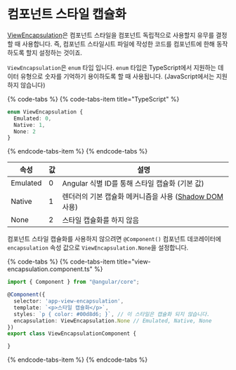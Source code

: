 # 컴포넌트 스타일 캡슐화

[ViewEncapsulation](https://angular.io/api/core/ViewEncapsulation)은 컴포넌트 스타일을 컴포넌트 독립적으로 사용할지 유무를 결정할 때 사용합니다. 즉, 컴포넌트 스타일시트 파일에 작성한 코드를 컴포넌트에 한해 동작하도록 할지 설정하는 것이죠.

`ViewEncapsulation`은 `enum` 타입 입니다. `enum` 타입은 TypeScript에서 지원하는 데이터 유형으로 숫자를 기억하기 용이하도록 할 때 사용됩니다. \(JavaScript에서는 지원하지 않습니다\)

{% code-tabs %}
{% code-tabs-item title="TypeScript" %}
```typescript
enum ViewEncapsulation {
  Emulated: 0,
  Native: 1,
  None: 2
}
```
{% endcode-tabs-item %}
{% endcode-tabs %}

| 속성 | 값 | 설명 |
| --- | --- | --- |
| Emulated | 0 | Angular 식별 ID를 통해 스타일 캡슐화 \(기본 값\) |
| Native | 1 | 렌더러의 기본 캡슐화 메커니즘을 사용 \([Shadow DOM](https://w3c.github.io/webcomponents/spec/shadow/) 사용\) |
| None | 2 | 스타일 캡슐화를 하지 않음 |

컴포넌트 스타일 캡슐화를 사용하지 않으려면 `@Component()` 컴포넌트 데코레이터에 `encapsulation` 속성 값으로 `ViewEncapsulation.None`을 설정합니다.

{% code-tabs %}
{% code-tabs-item title="view-encapsulation.component.ts" %}
```typescript
import { Component } from "@angular/core";

@Component({
  selector: 'app-view-encapsulation',
  template: `<p>스타일 캡슐화</p>`,
  styles: `p { color: #00d8d6; }`, // 이 스타일은 캡슐화 되지 않습니다.
  encapsulation: ViewEncapsulation.None // Emulated, Native, None
})
export class ViewEncapsulationComponent {

}
```
{% endcode-tabs-item %}
{% endcode-tabs %}

